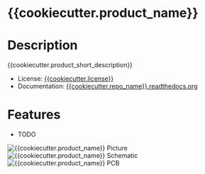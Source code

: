 # {{cookiecutter.product_name}}


# Description

{{cookiecutter.product_short_description}}

* License: [{{cookiecutter.license}}]({{cookiecutter.license_link}})
* Documentation: [{{cookiecutter.repo_name}}.readthedocs.org](https://{{cookiecutter.repo_name}}.readthedocs.org)


# Features

* TODO

![ {{cookiecutter.product_name}} Picture ](https://raw.githubusercontent.com/{{cookiecutter.github_username}}/{{cookiecutter.repo_name}}/master/docs/Manual/pics/{{cookiecutter.product_name}}_cover.jpg)
![ {{cookiecutter.product_name}} Schematic ](https://raw.githubusercontent.com/{{cookiecutter.github_username}}/{{cookiecutter.repo_name}}/master/docs/Manual/pics/{{cookiecutter.product_name}}_schematic.png)
![ {{cookiecutter.product_name}} PCB ](https://raw.githubusercontent.com/{{cookiecutter.github_username}}/{{cookiecutter.repo_name}}/master/docs/Manual/pics/{{cookiecutter.product_name}}_pcb.jpg)
